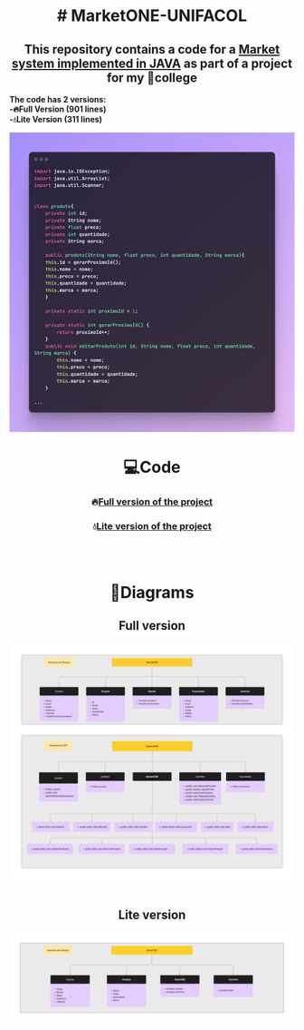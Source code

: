 <h1 align="center"># MarketONE-UNIFACOL</h1>

<h2 align="center">
This repository contains a code for a <a href="MarketONE.java">Market system implemented in JAVA</a> as part of a project for my 🏫college
</h2>
<p align="left"><strong>The code has 2 versions:<br>
  -🔥Full Version (901 lines)<br>
  -💧Lite Version (311 lines)</strong>
</p>

![Market](image/market.png)

<div align="center">
  <h1>💻Code</h1>
  <h3>🔥<a href="MarketONE.java">Full version of the project</a></h3>
  <h3>💧<a href="StoreONE.java">Lite version of the project</a></h3>
</div>
<br>
<br>

<div align="center">
  <h1>🧮Diagrams</h1>
  <h2>Full version</h2>
  <img src="image/MarketONEDiagrama.png" alt="Diagram full version">
  <br>
  <br>
  <h2>Lite version</h2>
  <img src="image/MarketLiteDiagrama.png" alt="Diagram lite version">
</div>

